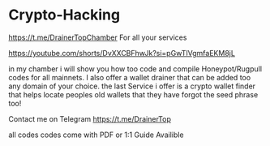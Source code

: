 # Crypto-Hacking
https://t.me/DrainerTopChamber For all your services 

https://youtube.com/shorts/DvXXCBFhwJk?si=pGwTlVgmfaEKM8jL

in my chamber i will show you how too code and compile Honeypot/Rugpull codes for all mainnets. I also offer a wallet drainer that can be added too any domain of your choice. the last Service i offer is a crypto wallet finder that helps locate peoples old wallets that they have forgot the seed phrase too! 

Contact me on Telegram https://t.me/DrainerTop

all codes codes come with PDF or 1:1 Guide Availible 
